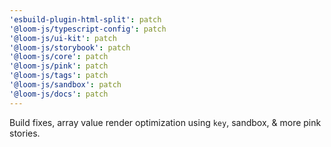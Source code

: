 ```yaml
---
'esbuild-plugin-html-split': patch
'@loom-js/typescript-config': patch
'@loom-js/ui-kit': patch
'@loom-js/storybook': patch
'@loom-js/core': patch
'@loom-js/pink': patch
'@loom-js/tags': patch
'@loom-js/sandbox': patch
'@loom-js/docs': patch
---
```


Build fixes, array value render optimization using `key`, sandbox, & more pink stories.
